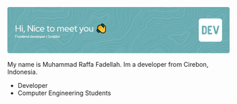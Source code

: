 ![Header](./github-header-image.png)

My name is Muhammad Raffa Fadellah.
Im a developer from Cirebon, Indonesia.

-  Developer
-  Computer Engineering Students

<!---
MuhammadRaffaFadellah/MuhammadRaffaFadellah is a ✨ special ✨ repository because its `README.md` (this file) appears on your GitHub profile.
You can click the Preview link to take a look at your changes.
--->
